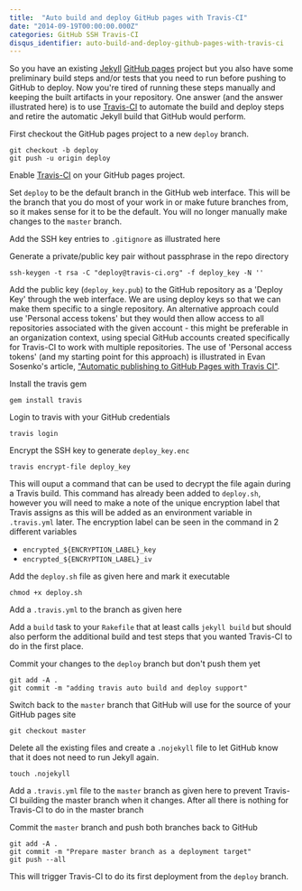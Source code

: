 ```yaml
---
title:  "Auto build and deploy GitHub pages with Travis-CI"
date: "2014-09-19T00:00:00.000Z"
categories: GitHub SSH Travis-CI
disqus_identifier: auto-build-and-deploy-github-pages-with-travis-ci
---
```


So you have an existing [Jekyll][jekyll] [GitHub pages][ghpages] project but you also have some preliminary build steps and/or tests that you need to run before pushing to GitHub to deploy. Now you're tired of running these steps manually and keeping the built artifacts in your repository. One answer (and the answer illustrated here) is to use [Travis-CI][travis] to automate the build and deploy steps and retire the automatic Jekyll build that GitHub would perform.

First checkout the GitHub pages project to a new `deploy` branch.

```shell
git checkout -b deploy
git push -u origin deploy
```

Enable [Travis-CI][travis] on your GitHub pages project.

Set `deploy` to be the default branch in the GitHub web interface. This will be the branch that you do most of your work in or make future branches from, so it makes sense for it to be the default. You will no longer manually make changes to the `master` branch.

Add the SSH key entries to `.gitignore` as illustrated here

<script src="https://gist.github.com/pghalliday/240fe740d523dad21d3f.js?file=gitignore.sh"></script>

Generate a private/public key pair without passphrase in the repo directory

```shell
ssh-keygen -t rsa -C "deploy@travis-ci.org" -f deploy_key -N ''
```

Add the public key (`deploy_key.pub`) to the GitHub repository as a 'Deploy Key' through the web interface. We are using deploy keys so that we can make them specific to a single repository. An alternative approach could use 'Personal access tokens' but they would then allow access to all repositories associated with the given account - this might be preferable in an organization context, using special GitHub accounts created specifically for Travis-CI to work with multiple repositories. The use of 'Personal access tokens' (and my starting point for this approach) is illustrated in Evan Sosenko's article, ["Automatic publishing to GitHub Pages with Travis CI"][reference].

Install the travis gem

```shell
gem install travis
```

Login to travis with your GitHub credentials

```shell
travis login
```

Encrypt the SSH key to generate `deploy_key.enc`

```shell
travis encrypt-file deploy_key
```

This will ouput a command that can be used to decrypt the file again during a Travis build. This command has already been added to `deploy.sh`, however you will need to make a note of the unique encryption label that Travis assigns as this will be added as an environment variable in `.travis.yml` later. The encryption label can be seen in the command in 2 different variables

- `encrypted_${ENCRYPTION_LABEL}_key`
- `encrypted_${ENCRYPTION_LABEL}_iv`

Add the `deploy.sh` file as given here and mark it executable

<script src="https://gist.github.com/pghalliday/240fe740d523dad21d3f.js?file=auto-build-and-deploy-github-pages-with-travis-ci.sh"></script>

```shell
chmod +x deploy.sh
```

Add a `.travis.yml` to the branch as given here

<script src="https://gist.github.com/pghalliday/240fe740d523dad21d3f.js?file=deploy.travis.yml"></script>

Add a `build` task to your `Rakefile` that at least calls `jekyll build` but should also perform the additional build and test steps that you wanted Travis-CI to do in the first place.

Commit your changes to the `deploy` branch but don't push them yet

```shell
git add -A .
git commit -m "adding travis auto build and deploy support"
```

Switch back to the `master` branch that GitHub will use for the source of your GitHub pages site

```shell
git checkout master
```

Delete all the existing files and create a `.nojekyll` file to let GitHub know that it does not need to run Jekyll again.

```shell
touch .nojekyll
```

Add a `.travis.yml` file to the `master` branch as given here to prevent Travis-CI building the master branch when it changes. After all there is nothing for Travis-CI to do in the master branch

<script src="https://gist.github.com/pghalliday/240fe740d523dad21d3f.js?file=master.travis.yml"></script>

Commit the `master` branch and push both branches back to GitHub

```shell
git add -A .
git commit -m "Prepare master branch as a deployment target"
git push --all
```

This will trigger Travis-CI to do its first deployment from the `deploy` branch.

[travis]: https://travis-ci.org/
[ghpages]: https://pages.github.com/
[jekyll]: http://jekyllrb.com/
[reference]: http://evansosenko.com/posts/automatic-publishing-github-pages-travis-ci/
